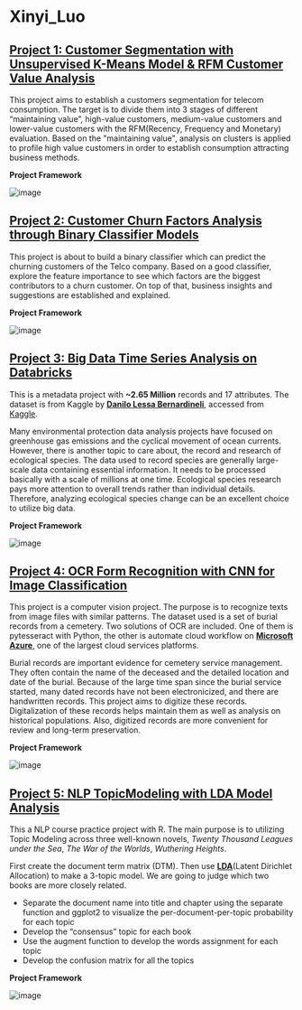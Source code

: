 # Xinyi_Luo


## [Project 1: Customer Segmentation with Unsupervised K-Means Model & RFM Customer Value Analysis](https://github.com/eaco1996c/Customer_Segmentation_KMeans_RFM)

This project aims to establish a customers segmentation for telecom consumption. The target is to divide them into 3 stages of different “maintaining value”, high-value customers, medium-value customers and lower-value customers with the RFM(Recency, Frequency and Monetary) evaluation. Based on the "maintaining value", analysis on clusters is applied to profile high value customers in order to establish consumption attracting business methods.

**Project Framework**

![image](https://user-images.githubusercontent.com/38795845/130512127-8806c4ce-cde2-427e-8cb6-0b2786eda649.png)



## [Project 2: Customer Churn Factors Analysis through Binary Classifier Models](https://github.com/eaco1996c/telco_customer_churn)
This project is about to build a binary classifier which can predict the churning customers of the Telco company. Based on a good classifier, explore the feature importance to see which factors are the biggest contributors to a churn customer. On top of that, business insights and suggestions are established and explained.

**Project Framework**

![image](https://user-images.githubusercontent.com/38795845/130504195-953c5312-b8e4-46ca-90ff-862b276a041d.png)




## [Project 3: Big Data Time Series Analysis on Databricks](https://github.com/eaco1996c/metadata_timeseries_Databricks)

This is a metadata project with **~2.65 Million** records and 17 attributes. The dataset is from Kaggle by 
[**Danilo Lessa Bernardineli**](https://danlessa.github.io/), accessed from [Kaggle](https://www.kaggle.com/danlessa/brazilian-bird-observation-metadata-from-wikiaves#).

Many environmental protection data analysis projects have focused on greenhouse gas emissions and the cyclical movement of ocean currents. However, there is another topic to care about, the record and research of ecological species. The data used to record species are generally large-scale data containing essential information. It needs to be processed basically with a scale of millions at one time. Ecological species research pays more attention to overall trends rather than individual details. Therefore, analyzing ecological species change can be an excellent choice to utilize big data.

**Project Framework**

![image](https://user-images.githubusercontent.com/38795845/130500622-82b56d82-cc79-4a65-a62d-e51abf45899f.png)



## [Project 4: OCR Form Recognition with CNN for Image Classification](https://github.com/eaco1996c/OCR_CNN_form_recognization)

This project is a computer vision project. The purpose is to recognize texts from image files with similar patterns. The dataset used is a set of burial records from a cemetery. 
Two solutions of OCR are included. One of them is pytesseract with Python, the other is automate cloud workflow on **[Microsoft Azure](https://azure.microsoft.com/en-us/)**, one of the largest cloud services platforms.

Burial records are important evidence for cemetery service management. They often contain the name of the deceased and the detailed location and date of the burial. Because of the large time span since the burial service started, many dated  records have not been electronicized, and there are handwritten records. This project aims to digitize these records. Digitalization of these records helps maintain them as well as analysis on historical populations. Also, digitized records are more convenient for review and long-term preservation.

**Project Framework**

![image](https://user-images.githubusercontent.com/38795845/130498415-b452e18e-8ffb-4bd4-8c28-8fdac4d41bbc.png)




## [Project 5: NLP TopicModeling with LDA Model Analysis](https://github.com/eaco1996c/NLP_TopicModeling_LDA)

This a NLP course practice project with R. The main purpose is to utilizing Topic Modeling across three well-known novels, _Twenty Thousand Leagues under the Sea_,
_The War of the Worlds_, _Wuthering Heights_. 

First create the document term matrix (DTM). Then use **[LDA](https://medium.datadriveninvestor.com/nlp-with-lda-analyzing-topics-in-the-enron-email-dataset-20326b7ae36f)**(Latent Dirichlet Allocation) to make a 3-topic model. We are going to judge which two books are more closely related. 
- Separate the document name into title and chapter using the separate function and ggplot2 to visualize the per-document-per-topic probability for each topic
- Develop the “consensus” topic for each book
- Use the augment function to develop the words assignment for each topic
- Develop the confusion matrix for all the topics

**Project Framework**

![image](https://user-images.githubusercontent.com/38795845/130510601-8a63de43-eba1-41f7-b1f1-dbdefb9f5d92.png)
